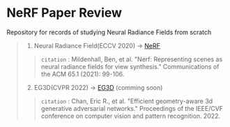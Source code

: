 # NeRF Paper Review
Repository for records of studying Neural Radiance Fields from scratch

>1. Neural Radiance Field(ECCV 2020) -> [NeRF](https://www.matthewtancik.com/nerf)
>> `citation` : Mildenhall, Ben, et al. "Nerf: Representing scenes as neural radiance fields for view synthesis." Communications of the ACM 65.1 (2021): 99-106.
>2. EG3D(CVPR 2022) -> [EG3D](https://nvlabs.github.io/eg3d/) (comming soon)
>> `citation` : Chan, Eric R., et al. "Efficient geometry-aware 3d generative adversarial networks." Proceedings of the IEEE/CVF conference on computer vision and pattern recognition. 2022.
